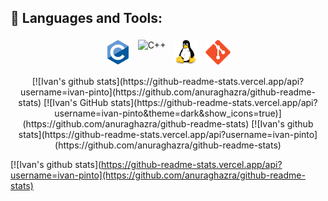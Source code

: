 ## 🧰 Languages and Tools:

<p align="center">
<img src="https://github.com/devicons/devicon/blob/master/icons/c/c-original.svg" alt="C" height="40" style="vertical-align:top; margin:4px">
<img src="https://github.com/isocpp/logos/blob/master/cpp_logo.png" alt="C++" height="40" style="vertical-align:top; margin:4px">
<img src="https://github.com/devicons/devicon/blob/master/icons/linux/linux-original.svg" alt="Linux" height="40" style="vertical-align:top; margin:4px">
<img src="https://github.com/devicons/devicon/blob/master/icons/git/git-original.svg" alt="Git" height="40" style="vertical-align:top; margin:4px">
</p>

<p align="center">
[![Ivan's github stats](https://github-readme-stats.vercel.app/api?username=ivan-pinto](https://github.com/anuraghazra/github-readme-stats)
[![Ivan's GitHub stats](https://github-readme-stats.vercel.app/api?username=ivan-pinto&theme=dark&show_icons=true)](https://github.com/anuraghazra/github-readme-stats)
[![Ivan's github stats](https://github-readme-stats.vercel.app/api?username=ivan-pinto](https://github.com/anuraghazra/github-readme-stats)
</p>

[![Ivan's github stats](https://github-readme-stats.vercel.app/api?username=ivan-pinto](https://github.com/anuraghazra/github-readme-stats)
